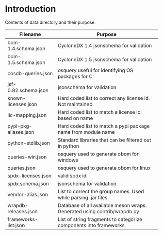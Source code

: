 # Introduction

Contents of data directory and their purpose.

| Filename              | Purpose                                                                   |
| --------------------- | ------------------------------------------------------------------------- |
| bom-1.4.schema.json   | CycloneDX 1.4 jsonschema for validation                                   |
| bom-1.5.schema.json   | CycloneDX 1.5 jsonschema for validation                                   |
| cosdb-queries.json    | osquery useful for identifying OS packages for C                          |
| jsf-0.82.schema.json  | jsonschema for validation                                                 |
| known-licenses.json   | Hard coded list to correct any license id. Not maintained.                |
| lic-mapping.json      | Hard coded list to match a license id based on name                       |
| pypi-pkg-aliases.json | Hard coded list to match a pypi package name from module name             |
| python-stdlib.json    | Standard libraries that can be filtered out in python                     |
| queries-win.json      | osquery used to generate obom for windows                                 |
| queries.json          | osquery used to generate obom for linux                                   |
| spdx-licenses.json    | valid spdx id                                                             |
| spdx.schema.json      | jsonschema for validation                                                 |
| vendor-alias.json     | List to correct the group names. Used while parsing .jar files            |
| wrapdb-releases.json  | Database of all available meson wraps. Generated using contrib/wrapdb.py. |
| frameworks-list.json  | List of string fragments to categorize components into frameworks         |
